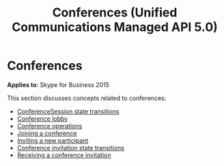 ﻿---
title: Conferences (Unified Communications Managed API 5.0)
description: Discusses ConferenceSession state transitions, conference lobby, joining a conference, inviting a new participant, and receiving a conference invitation.
TOCTitle: Conferences
ms:assetid: 29e5a8ed-3e14-4ed4-9b0a-a311725ee121
ms:mtpsurl: https://msdn.microsoft.com/library/Dn466009(v=office.16)
ms:contentKeyID: 65239937
ms.date: 07/27/2015
mtps_version: v=office.16
---

# Conferences

**Applies to**: Skype for Business 2015

This section discusses concepts related to conferences:

- [ConferenceSession state transitions](conferencesession-state-transitions.md)
- [Conference lobby](conference-lobby.md)
- [Conference operations](conference-operations.md)
- [Joining a conference](joining-a-conference.md)
- [Inviting a new participant](inviting-a-new-participant.md)
- [Conference invitation state transitions](conference-invitation-state-transitions.md)
- [Receiving a conference invitation](receiving-a-conference-invitation.md)

